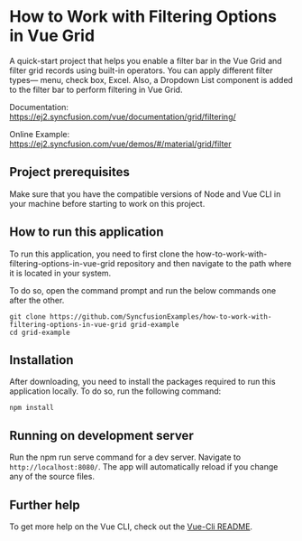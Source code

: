 # How to Work with Filtering Options in Vue Grid

A quick-start project that helps you enable a filter bar in the Vue Grid and filter grid records using built-in operators. You can apply different filter types— menu, check box, Excel. Also, a Dropdown List component is added to the filter bar to perform filtering in Vue Grid.

Documentation: https://ej2.syncfusion.com/vue/documentation/grid/filtering/

Online Example: https://ej2.syncfusion.com/vue/demos/#/material/grid/filter

## Project prerequisites

Make sure that you have the compatible versions of Node and Vue CLI in your machine before starting to work on this project.

## How to run this application

To run this application, you need to first clone the how-to-work-with-filtering-options-in-vue-grid repository and then navigate to the path where it is located in your system.

To do so, open the command prompt and run the below commands one after the other.

```
git clone https://github.com/SyncfusionExamples/how-to-work-with-filtering-options-in-vue-grid grid-example
cd grid-example
```

## Installation

After downloading, you need to install the packages required to run this application locally. To do so, run the following command:

```
npm install
```

## Running on development server

Run the npm run serve command for a dev server. Navigate to `http://localhost:8080/`. The app will automatically reload if you change any of the source files.

## Further help

To get more help on the Vue CLI, check out the [Vue-Cli README](https://github.com/vuejs/vue-cli/blob/master/README.md).
